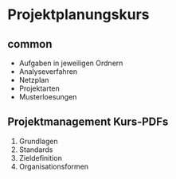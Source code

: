 # Projektplanungskurs

## common
- Aufgaben in jeweiligen Ordnern
- Analyseverfahren
- Netzplan
- Projektarten
- Musterloesungen

## Projektmanagement Kurs-PDFs
1. Grundlagen
2. Standards
3. Zieldefinition
4. Organisationsformen
